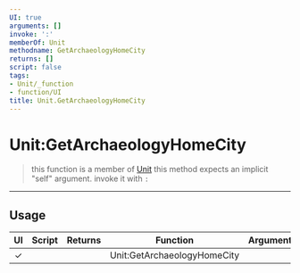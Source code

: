 ```yaml
---
UI: true
arguments: []
invoke: ':'
memberOf: Unit
methodname: GetArchaeologyHomeCity
returns: []
script: false
tags:
- Unit/_function
- function/UI
title: Unit.GetArchaeologyHomeCity
---
```

# Unit:GetArchaeologyHomeCity
> this function is a member of [Unit](civ-6/lua/Unit.md)
> this method expects an implicit "self" argument. invoke it with `:`
-----
## Usage
|  UI | Script | Returns | Function | Arguments |
|:---:|:------:|-------:|:--------:|:---------|
|✓| ||Unit:GetArchaeologyHomeCity||
